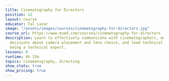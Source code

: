 ```yaml
---
title: Cinematography for Directors
position: 12
layout: course
educator: Tal Lazar
image: "/assets/images/courses/cinematography-for-directors.jpg"
course_url: https://www.mzed.com/courses/cinematography-for-directors
description: Learn to effectively communicate with cinematographers, make informed
  decisions about camera placement and lens choice, and lead technical teams without
  being a technical expert.
lessons: 8
runtime: 4h 33m
topics: cinematography, directing
show_stats: true
show_pricing: true
---
```


